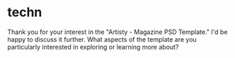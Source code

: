 # techn
Thank you for your interest in the "Artisty - Magazine PSD Template." I'd be happy to discuss it further. What aspects of the template are you particularly interested in exploring or learning more about?
